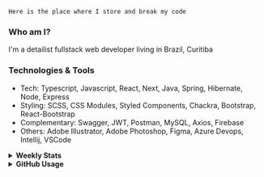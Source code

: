 ```
Here is the place where I store and break my code
```
### Who am I?
I'm a detailist fullstack web developer living in Brazil, Curitiba

### Technologies & Tools
- Tech: Typescript, Javascript, React, Next, Java, Spring, Hibernate, Node, Express
- Styling: SCSS, CSS Modules, Styled Components, Chackra, Bootstrap, React-Bootstrap
- Complementary: Swagger, JWT, Postman, MySQL, Axios, Firebase
- Others: Adobe Illustrator, Adobe Photoshop, Figma, Azure Devops, Intellij, VSCode

<details>
  <summary><b> Weekly Stats</b></summary>
<!--START_SECTION:waka-->

```txt
TypeScript    13 hrs 44 mins  ██████████░░░░░░░░░░░░░░░   39.99 %
Java          13 hrs 19 mins  █████████▓░░░░░░░░░░░░░░░   38.80 %
JavaScript    2 hrs 53 mins   ██░░░░░░░░░░░░░░░░░░░░░░░   08.42 %
HTML          2 hrs 7 mins    █▓░░░░░░░░░░░░░░░░░░░░░░░   06.16 %
JSON          1 hr 12 mins    █░░░░░░░░░░░░░░░░░░░░░░░░   03.54 %
```

<!--END_SECTION:waka-->
</details>

<details>
  <summary><b> GitHub Usage</b></summary>
  
[![Top Langs](https://github-readme-stats.vercel.app/api/top-langs/?username=gxlpes&&langs_count=9&layout=compact)](https://github.com/anuraghazra/github-readme-stats)

</details>

